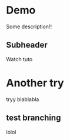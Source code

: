 # Demo

Some description!!

## Subheader

Watch tuto

# Another try

tryy
blablabla

## test branching

lolol